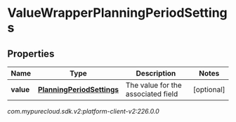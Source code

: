 # ValueWrapperPlanningPeriodSettings


## Properties

| Name | Type | Description | Notes |
| ------------ | ------------- | ------------- | ------------- |
| **value** | [**PlanningPeriodSettings**](PlanningPeriodSettings) | The value for the associated field |  [optional] |




_com.mypurecloud.sdk.v2:platform-client-v2:226.0.0_
